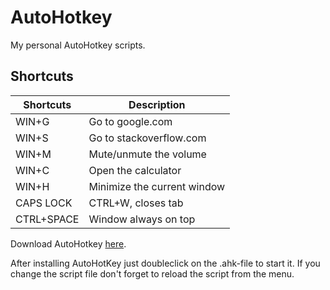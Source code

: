 AutoHotkey
==========

My personal AutoHotkey scripts.  

Shortcuts  
---------
| Shortcuts  | Description                 |
| ---------  | -----------                 |
| WIN+G      | Go to google.com            |
| WIN+S      | Go to stackoverflow.com     |
| WIN+M      | Mute/unmute the volume      |
| WIN+C      | Open the calculator         |
| WIN+H      | Minimize the current window |
| CAPS LOCK  | CTRL+W, closes tab          |
| CTRL+SPACE | Window always on top        |

Download AutoHotkey [here](http://www.autohotkey.com).  

After installing AutoHotKey just doubleclick on the .ahk-file to start it. If you change the script file don't forget to reload the script from the menu.
